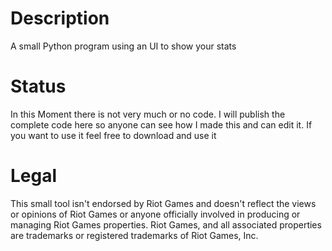 # Description
A small Python program using an UI to show your stats

# Status
In this Moment there is not very much or no code. I will publish the complete code here so anyone can see how I made this and can edit it.
If you want to use it feel free to download and use it

# Legal
This small tool isn't endorsed by Riot Games and doesn't reflect the views or opinions of Riot Games or anyone officially involved in producing or managing Riot Games properties. Riot Games, and all associated properties are trademarks or registered trademarks of Riot Games, Inc.
